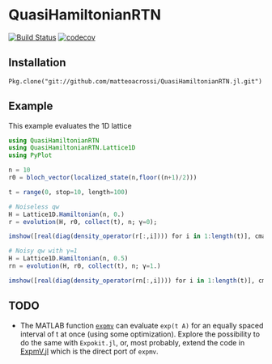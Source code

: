 # QuasiHamiltonianRTN
[![Build Status](https://travis-ci.org/matteoacrossi/QuasiHamiltonianRTN.jl.svg?branch=master)](https://travis-ci.org/matteoacrossi/QuasiHamiltonianRTN.jl) [![codecov](https://codecov.io/gh/matteoacrossi/QuasiHamiltonianRTN.jl/branch/master/graph/badge.svg)](https://codecov.io/gh/matteoacrossi/QuasiHamiltonianRTN.jl)

## Installation

    Pkg.clone("git://github.com/matteoacrossi/QuasiHamiltonianRTN.jl.git")

## Example

This example evaluates the 1D lattice

```julia
using QuasiHamiltonianRTN
using QuasiHamiltonianRTN.Lattice1D
using PyPlot

n = 10
r0 = bloch_vector(localized_state(n,floor((n+1)/2)))

t = range(0, stop=10, length=100)

# Noiseless qw
H = Lattice1D.Hamiltonian(n, 0.)
r = evolution(H, r0, collect(t), n; γ=0);

imshow([real(diag(density_operator(r[:,i]))) for i in 1:length(t)], cmap="Blues")

# Noisy qw with γ=1
H = Lattice1D.Hamiltonian(n, 0.5)
rn = evolution(H, r0, collect(t), n; γ=1.)

imshow([real(diag(density_operator(rn[:,i]))) for i in 1:length(t)], cmap="Blues")
```

## TODO
* The MATLAB function [`expmv`](https://github.com/higham/expmv) can evaluate ``exp(t A)`` for an equally spaced interval of t at
  once (using some optimization). Explore the possibility to do the same with `Expokit.jl`, or, most probably, extend the code in [ExpmV.jl](https://github.com/marcusps/ExpmV.jl) which is the direct port of `expmv`.

